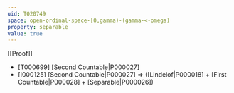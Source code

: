 ```yaml
---
uid: T020749
space: open-ordinal-space-[0,gamma)-(gamma-<-omega)
property: separable
value: true
---
```

[[Proof]]

* [T000699] [Second Countable|P000027]
* [I000125] [Second Countable|P000027] => ([Lindelof|P000018] + [First Countable|P000028] + [Separable|P000026])

